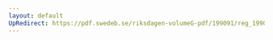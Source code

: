 ```yaml
---
layout: default
UpRedirect: https://pdf.swedeb.se/riksdagen-volumeG-pdf/199091/reg_199091/reg_199091_1074.pdf
---
```


